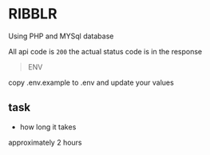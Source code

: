 # RIBBLR

Using PHP and MYSql database

All api code is `200` the actual status code is in the response

> ENV

copy .env.example to .env and update your values

## task 

- how long it takes

approximately 2 hours